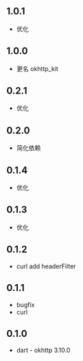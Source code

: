 ## 1.0.1

- 优化

## 1.0.0

- 更名 okhttp_kit

## 0.2.1

- 优化

## 0.2.0

- 简化依赖

## 0.1.4

- 优化

## 0.1.3

- 优化

## 0.1.2

- curl add headerFilter

## 0.1.1

- bugfix
- curl

## 0.1.0

- dart - okhttp 3.10.0
